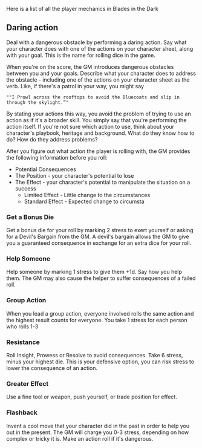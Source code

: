 Here is a list of all the player mechanics in Blades in the Dark

## Daring action
Deal with a dangerous obstacle by performing a daring action. Say what
your character does with one of the actions on your character sheet, along
with your goal. This is the name for rolling dice in the game.

When you're on the score, the GM introduces dangerous obstacles between you and your goals. Describe what your character does to address the obstacle - including one of the actions on your character sheet as the verb. Like, if there's a patrol in your way, you might say

	""I Prowl across the rooftops to avoid the Bluecoats and slip in
	through the skylight.”" 

By stating your actions this way, you avoid the problem of trying to use an action as if it's a broader skill. You simply say that you're performing the action itself. 
If you're not sure which action to use, think about your character's playbook, heritage and background. What do they know how to do? How do they address problems?

After you figure out what action the player is rolling with, the GM provides the following information before you roll:
- Potential Consequences
- The Position - your character's potential to lose
- The Effect - your character's potential to manipulate the situation on a success
	- Limited Effect - Little change to the circumstances
	- Standard Effect - Expected change to circumsta



### Get a Bonus Die
Get a bonus die for your roll by marking 2 stress to exert yourself or asking for a Devil's Bargain from the GM. A devil's bargain allows the GM to give you a guaranteed consequence in exchange for an extra dice for your roll.

### Help Someone
Help someone by marking 1 stress to give them +1d. Say how you help them. The GM may also cause the helper to suffer consequences of a failed roll.

### Group Action
When you lead a group action, everyone involved rolls the same action and the highest result counts for everyone. You take 1 stress for each person who rolls 1-3

### Resistance
Roll Insight, Prowess or Resolve to avoid consequences. Take 6 stress, minus your highest die. This is your defensive option, you can risk stress to lower the consequence of an action.

### Greater Effect
Use a fine tool or weapon, push yourself, or trade position for effect.

### Flashback
Invent a cool move that your character did in the past in order to help you out in the present. The GM will charge you 0-3 stress, depending on how complex or tricky it is. Make an action roll if it's dangerous.